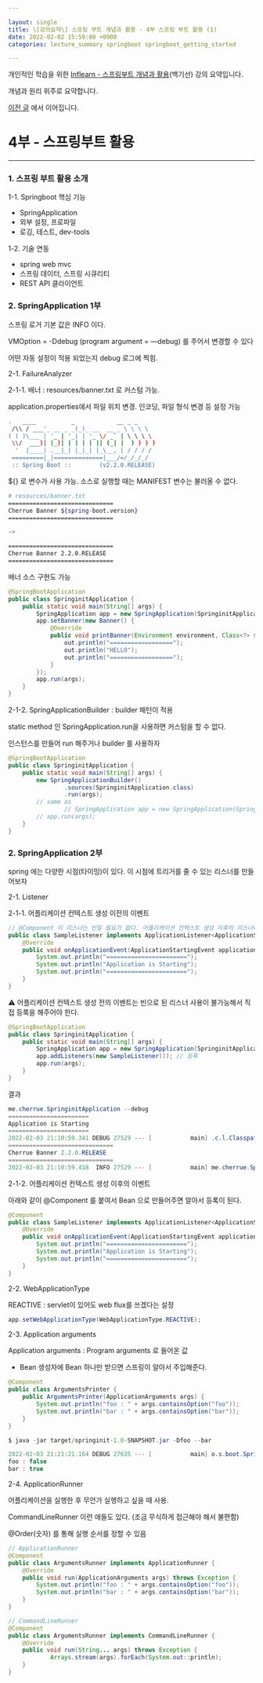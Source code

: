 ```yaml
---

layout: single
title: \[강의요약\] 스프링 부트 개념과 활용 - 4부 스프링 부트 활용 (1)
date: 2022-02-02 15:59:00 +0900
categories: lecture_summary springboot springboot_getting_started

---
```


개인적인 학습을 위한 [Inflearn - 스프링부트 개념과 활용](https://www.inflearn.com/course/%EC%8A%A4%ED%94%84%EB%A7%81%EB%B6%80%ED%8A%B8/dashboard)(백기선) 강의 요약입니다.

개념과 원리 위주로 요약합니다.

[이전 글](https://cherrue.github.io/springboot/springboot_getting_started/study/%EC%8A%A4%ED%94%84%EB%A7%81-%EB%B6%80%ED%8A%B8-%EC%9B%90%EB%A6%AC-2/) 에서 이어집니다.

# 4부 - 스프링부트 활용

---

### 1. 스프링 부트 활용 소개

1-1. Springboot 핵심 기능

- SpringApplication
- 외부 설정, 프로파일
- 로깅, 테스트, dev-tools

1-2. 기술 연동

- spring web mvc
- 스프링 데이터, 스프링 시큐리티
- REST API 클라이언트

### 2. SpringApplication 1부

스프링 로거 기본 값은 INFO 이다.

VMOption = -Ddebug (program argument = —debug) 를 주어서 변경할 수 있다

어떤 자동 설정이 적용 되었는지 debug 로그에 찍힘.

2-1. FailureAnalyzer

2-1-1. 배너 : resources/banner.txt 로 커스텀 가능.

application.properties에서 파일 위치 변경. 인코딩, 파일 형식 변경 등 설정 가능

```bash
.   ____          _            __ _ _
 /\\ / ___'_ __ _ _(_)_ __  __ _ \ \ \ \
( ( )\___ | '_ | '_| | '_ \/ _` | \ \ \ \
 \\/  ___)| |_)| | | | | || (_| |  ) ) ) )
  '  |____| .__|_| |_|_| |_\__, | / / / /
 =========|_|==============|___/=/_/_/_/
 :: Spring Boot ::        (v2.2.0.RELEASE)
```

${} 로 변수가 사용 가능. 소스로 실행할 때는 MANIFEST 변수는 불러올 수 없다.

```bash
# resources/banner.txt
==============================
Cherrue Banner ${spring-boot.version}
==============================

->

==============================
Cherrue Banner 2.2.0.RELEASE
==============================
```

배너 소스 구현도 가능

```java
@SpringBootApplication
public class SpringinitApplication {
    public static void main(String[] args) {
        SpringApplication app = new SpringApplication(SpringinitApplication.class);
        app.setBanner(new Banner() {
            @Override
            public void printBanner(Environment environment, Class<?> sourceClass, PrintStream out) {
                out.println("==================");
                out.println("HELLO");
                out.println("==================");
            }
        });
        app.run(args);
    }
}
```

2-1-2. SpringApplicationBuilder : builder 패턴이 적용

static method 인 SpringApplication.run을 사용하면 커스텀을 할 수 없다.

인스턴스를 만들어 run 해주거나 builder 를 사용하자

```java
@SpringBootApplication
public class SpringinitApplication {
    public static void main(String[] args) {
        new SpringApplicationBuilder()
                .sources(SpringinitApplication.class)
                .run(args);
        // same as
				// SpringApplication app = new SpringApplication(SpringinitApplication.class);
        // app.run(args);
    }
}
```

### 2. SpringApplication 2부

spring 에는 다양한 시점(타이밍)이 있다. 이 시점에 트리거를 줄 수 있는 리스너를 만들어보자

2-1. Listener

2-1-1. 어플리케이션 컨텍스트 생성 이전의 이벤트

```java
// @Component 이 리스너는 빈일 필요가 없다. 어플리케이션 컨텍스트 생성 이후의 리스너에는 필요
public class SampleListener implements ApplicationListener<ApplicationStartingEvent> {
    @Override
    public void onApplicationEvent(ApplicationStartingEvent applicationStartingEvent) {
        System.out.println("=======================");
        System.out.println("Application is Starting");
        System.out.println("=======================");
    }
}
```

⚠️ 어플리케이션 컨텍스트 생성 전의 이벤트는 빈으로 된 리스너 사용이 불가능해서 직접 등록을 해주어야 한다.

```java
@SpringBootApplication
public class SpringinitApplication {
    public static void main(String[] args) {
        SpringApplication app = new SpringApplication(SpringinitApplication.class);
        app.addListeners(new SampleListener()); // 등록
        app.run(args);
    }
}
```

결과

```java
me.cherrue.SpringinitApplication --debug
=======================
Application is Starting
=======================
2022-02-03 21:10:59.341 DEBUG 27529 --- [           main] .c.l.ClasspathLoggingApplicationListener : Application started with classpath: [ ...
==============================
Cherrue Banner 2.2.0.RELEASE
==============================
2022-02-03 21:10:59.418  INFO 27529 --- [           main] me.cherrue.SpringinitApplication
```

2-1-2. 어플리케이션 컨텍스트 생성 이후의 이벤트

아래와 같이 @Component 를 붙여서 Bean 으로 만들어주면 알아서 등록이 된다.

```java
@Component
public class SampleListener implements ApplicationListener<ApplicationStartingEvent> {
    @Override
    public void onApplicationEvent(ApplicationStartingEvent applicationStartingEvent) {
        System.out.println("=======================");
        System.out.println("Application is Starting");
        System.out.println("=======================");
    }
}
```

2-2. WebApplicationType

REACTIVE : servlet이 있어도 web flux를 쓰겠다는 설정

```java
app.setWebApplicationType(WebApplicationType.REACTIVE);
```

2-3. Application arguments

Application arguments : Program arguments 로 들어온 값

- Bean 생성자에 Bean 하나만 받으면 스프링이 알아서 주입해준다.

```java
@Component
public class ArgumentsPrinter {
    public ArgumentsPrinter(ApplicationArguments args) {
        System.out.println("foo : " + args.containsOption("foo"));
        System.out.println("bar : " + args.containsOption("bar"));
    }
}
```

```java
$ java -jar target/springinit-1.0-SNAPSHOT.jar -Dfoo --bar

2022-02-03 21:21:21.164 DEBUG 27635 --- [           main] o.s.boot.SpringApplication               : Loading source class me.cherrue.SpringinitApplication
foo : false
bar : true
```

2-4. ApplicationRunner

어플리케이션을 실행한 후 무언가 실행하고 싶을 때 사용.

CommandLineRunner 이런 애들도 있다. (조금 무식하게 접근해야 해서 불편함)

@Order(숫자) 를 통해 실행 순서를 정할 수 있음

```java
// ApplicationRunner
@Component
public class ArgumentsRunner implements ApplicationRunner {
    @Override
    public void run(ApplicationArguments args) throws Exception {
        System.out.println("foo : " + args.containsOption("foo"));
        System.out.println("bar : " + args.containsOption("bar"));
    }
}

// CommandLineRunner
@Component
public class ArgumentsRunner implements CommandLineRunner {
    @Override
    public void run(String... args) throws Exception {
			Arrays.stream(args).forEach(System.out::println);
    }
}
```